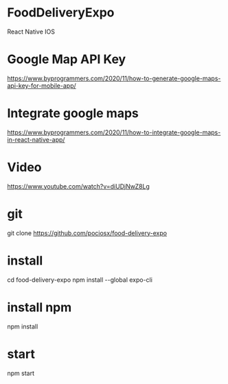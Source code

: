# FoodDeliveryExpo
React Native IOS

# Google Map API Key
https://www.byprogrammers.com/2020/11/how-to-generate-google-maps-api-key-for-mobile-app/

# Integrate google maps
https://www.byprogrammers.com/2020/11/how-to-integrate-google-maps-in-react-native-app/

# Video
https://www.youtube.com/watch?v=diUDjNwZ8Lg

# git
git clone https://github.com/pociosx/food-delivery-expo

# install
cd food-delivery-expo
npm install --global expo-cli

# install npm
npm install

# start
npm start